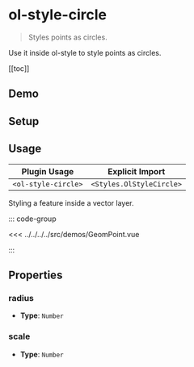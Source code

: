 # ol-style-circle

> Styles points as circles.

Use it inside ol-style to style points as circles.

[[toc]]

## Demo

<script setup lang="ts">
import GeomPoint from "@demos/GeomPoint.vue"
</script>

<ClientOnly>
<GeomPoint/>
</ClientOnly>

## Setup

<!--@include: ../../styles.plugin.md-->

## Usage

| Plugin Usage        |     Explicit Import      |
| ------------------- | :----------------------: |
| `<ol-style-circle>` | `<Styles.OlStyleCircle>` |

Styling a feature inside a vector layer.

::: code-group

<<< ../../../../src/demos/GeomPoint.vue

:::

## Properties

### radius

- **Type**: `Number`

### scale

- **Type**: `Number`
